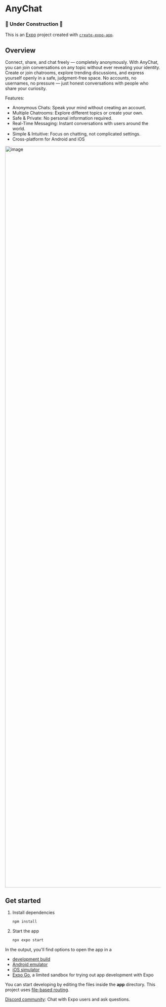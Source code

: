 # AnyChat
### 🚧 Under Construction 🚧 
This is an [Expo](https://expo.dev) project created with [`create-expo-app`](https://www.npmjs.com/package/create-expo-app).

## Overview
Connect, share, and chat freely — completely anonymously. With AnyChat, you can join conversations on any topic without ever revealing your identity. Create or join chatrooms, explore trending discussions, and express yourself openly in a safe, judgment-free space. No accounts, no usernames, no pressure — just honest conversations with people who share your curiosity.

Features:
- Anonymous Chats: Speak your mind without creating an account.
- Multiple Chatrooms: Explore different topics or create your own.
- Safe & Private: No personal information required.
- Real-Time Messaging: Instant conversations with users around the world.
- Simple & Intuitive: Focus on chatting, not complicated settings.
- Cross-platform for Android and iOS

<img width="1080" height="2400" alt="image" src="https://github.com/user-attachments/assets/5a92022d-22e5-42b6-bb32-6cd20b8e4b5b" />

## Get started

1. Install dependencies

   ```bash
   npm install
   ```

2. Start the app

   ```bash
   npx expo start
   ```

In the output, you'll find options to open the app in a

- [development build](https://docs.expo.dev/develop/development-builds/introduction/)
- [Android emulator](https://docs.expo.dev/workflow/android-studio-emulator/)
- [iOS simulator](https://docs.expo.dev/workflow/ios-simulator/)
- [Expo Go](https://expo.dev/go), a limited sandbox for trying out app development with Expo

You can start developing by editing the files inside the **app** directory. This project uses [file-based routing](https://docs.expo.dev/router/introduction).

 [Discord community](https://chat.expo.dev): Chat with Expo users and ask questions.
